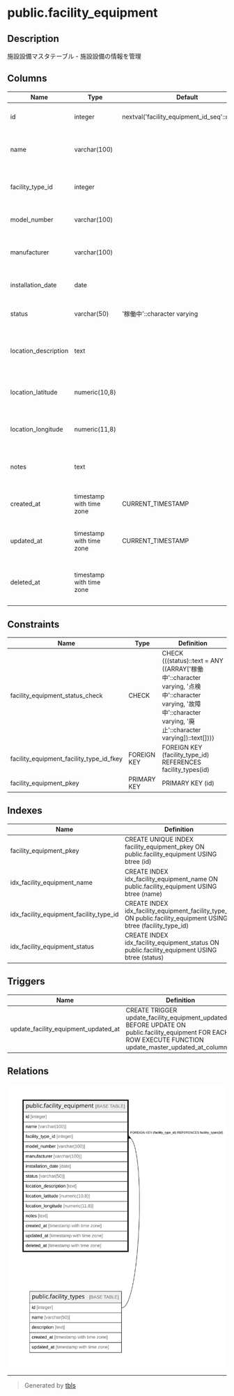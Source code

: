 # public.facility_equipment

## Description

施設設備マスタテーブル - 施設設備の情報を管理

## Columns

| Name | Type | Default | Nullable | Children | Parents | Comment |
| ---- | ---- | ------- | -------- | -------- | ------- | ------- |
| id | integer | nextval('facility_equipment_id_seq'::regclass) | false |  |  | 施設設備ID - 主キー |
| name | varchar(100) |  | false |  |  | 施設設備名 - 施設設備の名称 |
| facility_type_id | integer |  | false |  | [public.facility_types](public.facility_types.md) | 施設種別ID - 施設設備の種別 |
| model_number | varchar(100) |  | true |  |  | 型番 - 施設設備の型番 |
| manufacturer | varchar(100) |  | true |  |  | メーカー - 施設設備のメーカー |
| installation_date | date |  | true |  |  | 設置日 - 施設設備の設置日 |
| status | varchar(50) | '稼働中'::character varying | false |  |  | 状態 - 施設設備の稼働状態 |
| location_description | text |  | true |  |  | 設置場所説明 - 施設設備の設置場所の説明 |
| location_latitude | numeric(10,8) |  | true |  |  | 位置（緯度） - 施設設備の緯度 |
| location_longitude | numeric(11,8) |  | true |  |  | 位置（経度） - 施設設備の経度 |
| notes | text |  | true |  |  | 備考 - 施設設備に関する備考やメモ |
| created_at | timestamp with time zone | CURRENT_TIMESTAMP | false |  |  | 作成日時 - レコード作成日時 |
| updated_at | timestamp with time zone | CURRENT_TIMESTAMP | false |  |  | 更新日時 - レコード最終更新日時 |
| deleted_at | timestamp with time zone |  | true |  |  | 削除日時 - 論理削除用のタイムスタンプ |

## Constraints

| Name | Type | Definition |
| ---- | ---- | ---------- |
| facility_equipment_status_check | CHECK | CHECK (((status)::text = ANY ((ARRAY['稼働中'::character varying, '点検中'::character varying, '故障中'::character varying, '廃止'::character varying])::text[]))) |
| facility_equipment_facility_type_id_fkey | FOREIGN KEY | FOREIGN KEY (facility_type_id) REFERENCES facility_types(id) |
| facility_equipment_pkey | PRIMARY KEY | PRIMARY KEY (id) |

## Indexes

| Name | Definition |
| ---- | ---------- |
| facility_equipment_pkey | CREATE UNIQUE INDEX facility_equipment_pkey ON public.facility_equipment USING btree (id) |
| idx_facility_equipment_name | CREATE INDEX idx_facility_equipment_name ON public.facility_equipment USING btree (name) |
| idx_facility_equipment_facility_type_id | CREATE INDEX idx_facility_equipment_facility_type_id ON public.facility_equipment USING btree (facility_type_id) |
| idx_facility_equipment_status | CREATE INDEX idx_facility_equipment_status ON public.facility_equipment USING btree (status) |

## Triggers

| Name | Definition |
| ---- | ---------- |
| update_facility_equipment_updated_at | CREATE TRIGGER update_facility_equipment_updated_at BEFORE UPDATE ON public.facility_equipment FOR EACH ROW EXECUTE FUNCTION update_master_updated_at_column() |

## Relations

![er](public.facility_equipment.svg)

---

> Generated by [tbls](https://github.com/k1LoW/tbls)
